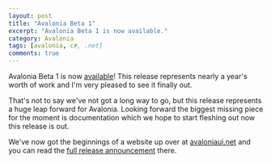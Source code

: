 ```yaml
---
layout: post
title: "Avalonia Beta 1"
excerpt: "Avalonia Beta 1 is now available."
category: Avalonia
tags: [avalonia, c#, .net]
comments: true
---
```


Avalonia Beta 1 is now [available](http://avaloniaui.net/blog/2018-02-18-avalonia-beta1.html)! This release represents nearly a year's worth of work and I'm very pleased to see it finally out.

That's not to say we've not got a long way to go, but this release represents a huge leap forward for Avalonia. Looking forward the biggest missing piece for the moment is documentation which we hope to start fleshing out now this release is out.

We've now got the beginnings of a website up over at [avaloniaui.net](http://avaloniaui.net) and you can read the [full release announcement](http://avaloniaui.net/blog/2018-02-18-avalonia-beta1.html) there.